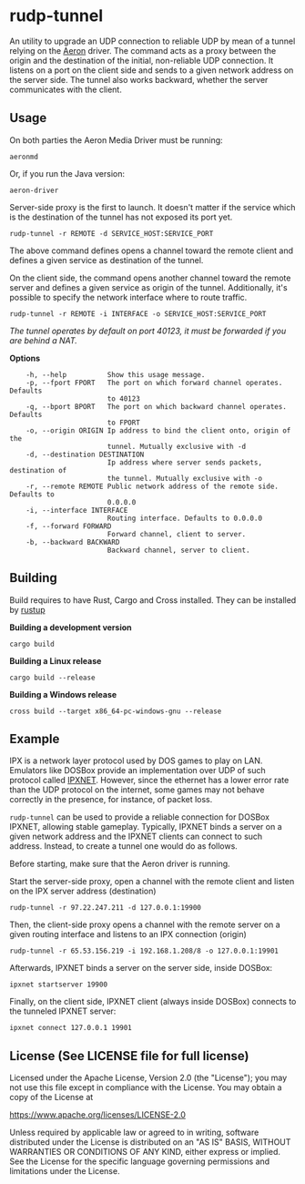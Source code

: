 rudp-tunnel
===========

An utility to upgrade an UDP connection to reliable UDP by mean of a tunnel relying on the [Aeron](https://github.com/real-logic/aeron) driver.
The command acts as a proxy between the origin and the destination of the initial, non-reliable UDP connection.
It listens on a port on the client side and sends to a given network address on the server side.
The tunnel also works backward, whether the server communicates with the client.

Usage
-----

On both parties the Aeron Media Driver must be running:

    aeronmd

Or, if you run the Java version:

    aeron-driver

Server-side proxy is the first to launch. It doesn't matter if the service which is the destination of the tunnel has not exposed its port yet.

    rudp-tunnel -r REMOTE -d SERVICE_HOST:SERVICE_PORT

The above command defines opens a channel toward the remote client and defines a given service as destination of the tunnel.

On the client side, the command opens another channel toward the remote server and defines a given service as origin of the tunnel.
Additionally, it's possible to specify the network interface where to route traffic.

    rudp-tunnel -r REMOTE -i INTERFACE -o SERVICE_HOST:SERVICE_PORT 

*The tunnel operates by default on port 40123, it must be forwarded if you are behind a NAT.*


**Options**

        -h, --help          Show this usage message.
        -p, --fport FPORT   The port on which forward channel operates. Defaults
                            to 40123
        -q, --bport BPORT   The port on which backward channel operates. Defaults
                            to FPORT
        -o, --origin ORIGIN Ip address to bind the client onto, origin of the
                            tunnel. Mutually exclusive with -d
        -d, --destination DESTINATION
                            Ip address where server sends packets, destination of
                            the tunnel. Mutually exclusive with -o
        -r, --remote REMOTE Public network address of the remote side. Defaults to
                            0.0.0.0
        -i, --interface INTERFACE
                            Routing interface. Defaults to 0.0.0.0
        -f, --forward FORWARD
                            Forward channel, client to server.
        -b, --backward BACKWARD
                            Backward channel, server to client.





Building
--------

Build requires to have Rust, Cargo and Cross installed. They can be installed by [rustup](https://rustup.rs/)

**Building a development version**

    cargo build

**Building a Linux release**

    cargo build --release

**Building a Windows release**

    cross build --target x86_64-pc-windows-gnu --release


Example
-------

IPX is a network layer protocol used by DOS games to play on LAN.
Emulators like DOSBox provide an implementation over UDP of such protocol called [IPXNET](https://www.dosbox.com/wiki/Connectivity#IPX_emulation). 
However, since the ethernet has a lower error rate than the UDP protocol on the internet, 
some games may not behave correctly in the presence, for instance, of packet loss.

`rudp-tunnel` can be used to provide a reliable connection for DOSBox IPXNET, allowing stable gameplay.
Typically, IPXNET binds a server on a given network address and the IPXNET clients can connect to such address.
Instead, to create a tunnel one would do as follows.

Before starting, make sure that the Aeron driver is running. 

Start the server-side proxy, open a channel with the remote client and listen on the IPX server address (destination)

    rudp-tunnel -r 97.22.247.211 -d 127.0.0.1:19900

Then, the client-side proxy opens a channel with the remote server on a given routing interface and listens to an IPX connection (origin)  
 
    rudp-tunnel -r 65.53.156.219 -i 192.168.1.208/8 -o 127.0.0.1:19901
 
Afterwards, IPXNET binds a server on the server side, inside DOSBox:

    ipxnet startserver 19900

Finally, on the client side, IPXNET client (always inside DOSBox) connects to the tunneled IPXNET server:

    ipxnet connect 127.0.0.1 19901

License (See LICENSE file for full license)
-------------------------------------------

Licensed under the Apache License, Version 2.0 (the "License"); you may not use this file except in compliance with the License. You may obtain a copy of the License at

https://www.apache.org/licenses/LICENSE-2.0

Unless required by applicable law or agreed to in writing, software distributed under the License is distributed on an "AS IS" BASIS, WITHOUT WARRANTIES OR CONDITIONS OF ANY KIND, either express or implied. See the License for the specific language governing permissions and limitations under the License.